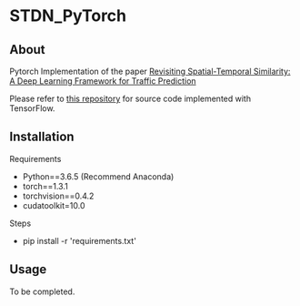 # STDN_PyTorch

## About
Pytorch Implementation of the paper [Revisiting Spatial-Temporal Similarity: A Deep Learning Framework for Traffic Prediction](https://arxiv.org/abs/1803.01254)

Please refer to [this repository](https://github.com/tangxianfeng/STDN) for source code implemented with TensorFlow.
## Installation
Requirements

  - Python==3.6.5 (Recommend Anaconda)
  - torch==1.3.1 
  - torchvision==0.4.2 
  - cudatoolkit=10.0
  
 Steps
 
 - pip install -r 'requirements.txt'
 
## Usage
To be completed.
